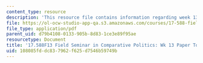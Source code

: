 ```yaml
---
content_type: resource
description: 'This resource file contains information regarding week 13 paper topics. '
file: https://ol-ocw-studio-app-qa.s3.amazonaws.com/courses/17-588-field-seminar-in-comparative-politics-fall-2013/108085fddc837962f625d7546b59749b_MIT17_588F13_Week13Paper.pdf
file_type: application/pdf
parent_uid: d79b4108-0133-905b-8d83-1ce3e89f95ae
resourcetype: Document
title: '17.588F13 Field Seminar in Comparative Politics: Wk 13 Paper Topics'
uid: 108085fd-dc83-7962-f625-d7546b59749b
---
```

